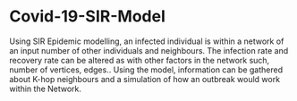 # Covid-19-SIR-Model
Using SIR Epidemic modelling, an infected individual is within a network of an input number of other individuals and neighbours. The infection rate and recovery rate can be altered as with other factors in the network such, number of vertices, edges.. Using the model, information can be gathered about K-hop neighbours and a simulation of how an outbreak would work within the Network.
